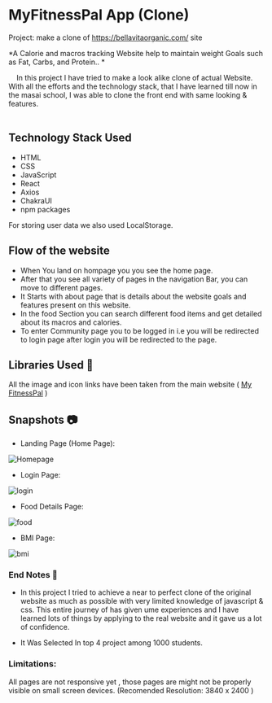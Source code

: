 # MyFitnessPal App (Clone)
Project: make a clone of https://bellavitaorganic.com/ site

*A Calorie and macros tracking Website help to maintain weight Goals such as Fat, Carbs, and Protein..  *

&nbsp;&nbsp;&nbsp;&#160;In this project I have tried to make a look alike clone of actual Website. With all the efforts and the technology stack, that I have learned till now in the masai school, I was able to clone the front end with same looking & features. <br><br>

## Technology Stack Used

- HTML
- CSS
- JavaScript
- React
- Axios
- ChakraUI
- npm packages

For storing user data we also used LocalStorage.

## Flow of the website 
- When You land on hompage you you see the home page.
- After that you see all variety of pages in the navigation Bar, you can move to different pages.
- It Starts with about page that is details about the website goals and features present on this website. 
- In the food Section you can search different food items and get detailed about its macros and calories. 
- To enter Community page you to be logged in i.e you will be redirected to login page after login you will be redirected to the page.

## Libraries Used 🌟
All the image and icon links have been taken from the main website ( [My FitnessPal](https://www.myfitnesspal.com/) )

## Snapshots 📷
- Landing Page (Home Page):
  
![Homepage](https://user-images.githubusercontent.com/105644684/199644690-e13effcd-abcb-4a99-a0d5-aa987da24464.JPG)

- Login Page:

![login](https://user-images.githubusercontent.com/105644684/199644803-ca56f406-3ad7-494e-8b25-55beb452c68c.JPG)

- Food Details Page:

![food](https://user-images.githubusercontent.com/105644684/199644860-1b802f4d-7123-4618-90d2-e91e754e5ca7.JPG)

- BMI Page:
  
![bmi](https://user-images.githubusercontent.com/105644684/199644905-e847ab86-224b-45ac-93b2-a73226ca5c29.JPG)

### End Notes 📑
- In this project I tried to achieve a near to perfect clone of the original website as much as possible with very limited knowledge of javascript & css. This entire journey of has given ume experiences and I have learned lots of things by applying to the real website and it gave us a lot of confidence.

- It Was Selected In top 4 project among 1000 students.

### Limitations:
All pages are not responsive yet , those pages are might not be properly visible on small screen devices.
(Recomended Resolution: 3840 x 2400 )
